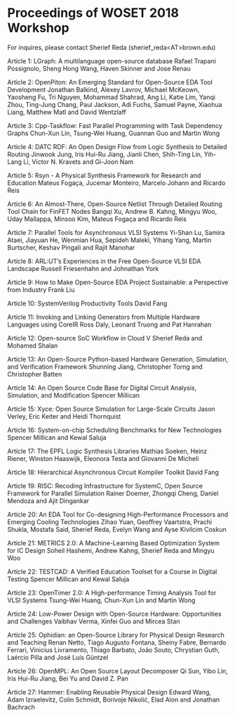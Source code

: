 # Proceedings of WOSET 2018 Workshop

For inquires, please contact Sherief Reda
(sherief_reda&lt;AT&gt;brown.edu)



Article 1: LGraph: A multilanguage open-source database
Rafael Trapani Possignolo, Sheng Hong Wang, Haven Skinner and Jose Renau

Article 2: OpenPiton: An Emerging Standard for Open-Source EDA Tool Development
Jonathan Balkind, Alexey Lavrov, Michael McKeown, Yaosheng Fu, Tri Nguyen, Mohammad Shahrad, Ang Li, Katie Lim, Yanqi Zhou, Ting-Jung Chang, Paul Jackson, Adi Fuchs, Samuel Payne, Xiaohua Liang, Matthew Matl and David Wentzlaff

Article 3: Cpp-Taskflow: Fast Parallel Programming with Task Dependency Graphs
Chun-Xun Lin, Tsung-Wei Huang, Guannan Guo and Martin Wong

Article 4: DATC RDF: An Open Design Flow from Logic Synthesis to Detailed Routing
Jinwook Jung, Iris Hui-Ru Jiang, Jianli Chen, Shih-Ting Lin, Yih-Lang Li, Victor N. Kravets and Gi-Joon Nam

Article 5: Rsyn - A Physical Synthesis Framework for Research and Education
Mateus Fogaça, Jucemar Monteiro, Marcelo Johann and Ricardo Reis

Article 6: An Almost-There, Open-Source Netlist Through Detailed Routing Tool Chain for FinFET Nodes
Bangqi Xu, Andrew B. Kahng, Mingyu Woo, Uday Mallappa, Minsoo Kim, Mateus Fogaça and Ricardo Reis

Article 7: Parallel Tools for Asynchronous VLSI Systems
Yi-Shan Lu, Samira Ataei, Jiayuan He, Wenmian Hua, Sepideh Maleki, Yihang Yang, Martin Burtscher, Keshav Pingali and Rajit Manohar

Article 8: ARL:UT’s Experiences in the Free Open-Source VLSI EDA Landscape
Russell Friesenhahn and Johnathan York

Article 9: How to Make Open-Source EDA Project Sustainable: a Perspective from Industry
Frank Liu

Article 10: SystemVerilog Productivity Tools
David Fang

Article 11: Invoking and Linking Generators from Multiple Hardware Languages using CoreIR
Ross Daly, Leonard Truong and Pat Hanrahan

Article 12: Open-source SoC Workflow in Cloud V	
Sherief Reda and Mohamed Shalan

Article 13: An Open-Source Python-based Hardware Generation, Simulation, and Verification Framework
Shunning Jiang, Christopher Torng and Christopher Batten

Article 14: An Open Source Code Base for Digital Circuit Analysis, Simulation, and Modification
Spencer Millican

Article 15: Xyce: Open Source Simulation for Large-Scale Circuits
Jason Verley, Eric Keiter and Heidi Thornquist

Article 16: System-on-chip Scheduling Benchmarks for New Technologies
Spencer Millican and Kewal Saluja

Article 17: The EPFL Logic Synthesis Libraries
Mathias Soeken, Heinz Riener, Winston Haaswijk, Eleonora Testa and Giovanni De Micheli

Article 18: Hierarchical Asynchronous Circuit Kompiler Toolkit
David Fang

Article 19: RISC: Recoding Infrastructure for SystemC, Open Source Framework for Parallel Simulation
Rainer Doemer, Zhongqi Cheng, Daniel Mendoza and Ajit Dingankar

Article 20: An EDA Tool for Co-designing High-Performance Processors and Emerging Cooling Technologies
Zihao Yuan, Geoffrey Vaartstra, Prachi Shukla, Mostafa Said, Sherief Reda, Evelyn Wang and Ayse Kivilcim Coskun

Article 21: METRICS 2.0: A Machine-Learning Based Optimization System for IC Design
Soheil Hashemi, Andrew Kahng, Sherief Reda and Mingyu Woo

Article 22: TESTCAD: A Verified Education Toolset for a Course in Digital Testing
Spencer Millican and Kewal Saluja


Article 23: OpenTimer 2.0: A High-performance Timing Analysis Tool for VLSI Systems
Tsung-Wei Huang, Chun-Xun Lin and Martin Wong

Article 24: Low-Power Design with Open-Source Hardware: Opportunities and Challenges
Vaibhav Verma, Xinfei Guo and Mircea Stan

Article 25: Ophidian: an Open-Source Library for Physical Design Research and Teaching
Renan Netto, Tiago Augusto Fontana, Sheiny Fabre, Bernardo Ferrari, Vinicius Livramento, Thiago Barbato, João Souto, Chrystian Guth, Laércio Pilla and José Luís Güntzel

Article 26: OpenMPL: An Open Source Layout Decomposer
Qi Sun, Yibo Lin, Iris Hui-Ru Jiang, Bei Yu and David Z. Pan

Article 27: Hammer: Enabling Reusable Physical Design
Edward Wang, Adam Izraelevitz, Colin Schmidt, Borivoje Nikolić, Elad Alon and Jonathan Bachrach




